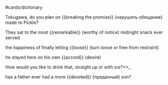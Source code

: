 #cards/dictionary 

Tokugawa, do you plan on {{breaking the promise}} (нарушить обещание) made to Pickle? <!--SR:!2024-01-26,6,260-->

They sat to the most {{remarkable}} (worthy of notice) midnight snack ever served <!--SR:!2024-02-09,19,260-->

the happiness of finally letting {{loose}} (turn loose or free from restraint) <!--SR:!2024-02-15,29,270-->

he stayed here on his own {{accord}} (desire) <!--SR:!2024-01-28,17,250--> 

How would you like to drink that, straight up or with ice?>>_ <!--SR:!2024-01-25,17,294-->

has a father ever had a more {{devoted}} (преданный) son? <!--SR:!2024-01-22,14,292-->